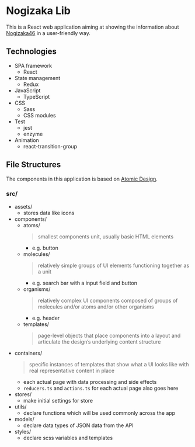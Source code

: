# Nogizaka Lib

This is a React web application aiming at showing the information about [Nogizaka46](http://www.nogizaka46.com/) in a user-friendly way.

## Technologies

* SPA framework
  * React
* State management
  * Redux
* JavaScript
  * TypeScript
* CSS
  * Sass
  * CSS modules
* Test
  * jest
  * enzyme
* Animation
  * react-transition-group

## File Structures

The components in this application is based on [Atomic Design](http://atomicdesign.bradfrost.com/chapter-2/).

### src/

* assets/
  * stores data like icons
* components/
  * atoms/
    > smallest components unit, usually basic HTML elements
    * e.g. button
  * molecules/
    > relatively simple groups of UI elements functioning together as a unit
    * e.g. search bar with a input field and button
  * organisms/
    > relatively complex UI components composed of groups of molecules and/or atoms and/or other organisms
    * e.g. header
  * templates/
    > page-level objects that place components into a layout and articulate the design’s underlying content structure
* containers/
  > specific instances of templates that show what a UI looks like with real representative content in place
  * each actual page with data processing and side effects
  * `reducers.ts` and `actions.ts` for each actual page also goes here
* stores/
  * make initial settings for store
* utils/
  * declare functions which will be used commonly across the app
* models/
  * declare data types of JSON data from the API
* styles/
  * declare scss variables and templates
